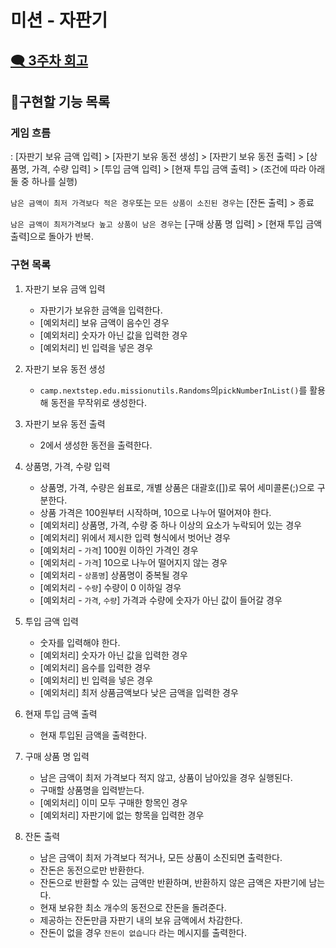 # 미션 - 자판기

## [🗨️ 3주차 회고](https://runa-nam.tistory.com/97)

## **📃구현할 기능 목록**

### 게임 흐름

: [자판기 보유 금액 입력] > [자판기 보유 동전 생성] > [자판기 보유 동전 출력] > [상품명, 가격, 수량 입력] > [투입 금액 입력] > [현재 투입 금액 출력] > (조건에 따라 아래 둘 중 하나를
실행)

`남은 금액이 최저 가격보다 적은 경우`또는 `모든 상품이 소진된 경우`는  [잔돈 출력] > 종료

`남은 금액이 최저가격보다 높고 상품이 남은 경우`는 [구매 상품 명 입력] > [현재 투입 금액 출력]으로 돌아가 반복.

### 구현 목록

1. 자판기 보유 금액 입력
    - 자판기가 보유한 금액을 입력한다.
    - [예외처리] 보유 금액이 음수인 경우
    - [예외처리] 숫자가 아닌 값을 입력한 경우
    - [예외처리] 빈 입력을 넣은 경우


2. 자판기 보유 동전 생성
    - `camp.nextstep.edu.missionutils.Randoms`의`pickNumberInList()`를 활용해 동전을 무작위로 생성한다.


3. 자판기 보유 동전 출력
    - 2에서 생성한 동전을 출력한다.


4. 상품명, 가격, 수량 입력
    - 상품명, 가격, 수량은 쉼표로, 개별 상품은 대괄호([])로 묶어 세미콜론(;)으로 구분한다.
    - 상품 가격은 100원부터 시작하며, 10으로 나누어 떨어져야 한다.
    - [예외처리] 상품명, 가격, 수량 중 하나 이상의 요소가 누락되어 있는 경우
    - [예외처리] 위에서 제시한 입력 형식에서 벗어난 경우
    - [예외처리 - `가격`] 100원 이하인 가격인 경우
    - [예외처리 - `가격`] 10으로 나누어 떨어지지 않는 경우
    - [예외처리 - `상품명`] 상품명이 중복될 경우
    - [예외처리 - `수량`] 수량이 0 이하일 경우
    - [예외처리 - `가격`, `수량`] 가격과 수량에 숫자가 아닌 값이 들어갈 경우


5. 투입 금액 입력
    - 숫자를 입력해야 한다.
    - [예외처리] 숫자가 아닌 값을 입력한 경우
    - [예외처리] 음수를 입력한 경우
    - [예외처리] 빈 입력을 넣은 경우
    - [예외처리] 최저 상품금액보다 낮은 금액을 입력한 경우


6. 현재 투입 금액 출력
    - 현재 투입된 금액을 출력한다.


7. 구매 상품 명 입력
    - 남은 금액이 최저 가격보다 적지 않고, 상품이 남아있을 경우 실행된다.
    - 구매할 상품명을 입력받는다.
    - [예외처리] 이미 모두 구매한 항목인 경우
    - [예외처리] 자판기에 없는 항목을 입력한 경우


8. 잔돈 출력
    - 남은 금액이 최저 가격보다 적거나, 모든 상품이 소진되면 출력한다.
    - 잔돈은 동전으로만 반환한다.
    - 잔돈으로 반환할 수 있는 금액만 반환하며, 반환하지 않은 금액은 자판기에 남는다.
    - 현재 보유한 최소 개수의 동전으로 잔돈을 돌려준다.
    - 제공하는 잔돈만큼 자판기 내의 보유 금액에서 차감한다.
    - 잔돈이 없을 경우 `잔돈이 없습니다` 라는 메시지를 출력한다.